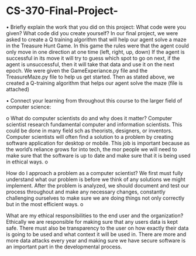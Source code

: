 # CS-370-Final-Project-

•	Briefly explain the work that you did on this project: What code were you given? What code did you create yourself?
In our final project, we were asked to create a Q training algorithm that will help our agent solve a maze in the Treasure Hunt Game. In this game the rules were that the agent could only move in one direction at one time (left, right, up, down) If the agent is successful in its move it will try to guess which spot to go on next, if the agent is unsuccessful, then it will take that data and use it on the next epoch. We were given the GameExperiance.py file and the TreasureMaze.py file to help us get started. Then as stated above, we created a Q-training algorithm that helps our agent solve the maze (file is attached) 

•	Connect your learning from throughout this course to the larger field of computer science:

o	What do computer scientists do and why does it matter?
Computer scientist research fundamental computer and information scientists. This could be done in many field sch as theorists, designers, or inventors. Computer scientists will often find a solution to a problem by creating software application for desktop or mobile. This job is important because as the world’s reliance grows for into tech, the mor people we will need to make sure that the software is up to date and make sure that it is being used in ethical ways.
o	

How do I approach a problem as a computer scientist?
We first must fully understand what our problem is before we think of any solutions we might implement. After the problem is analyzed, we should document and test our process throughout and make any necessary changes, constantly challenging ourselves to make sure we are doing things not only correctly but in the most efficient ways. 
o	

What are my ethical responsibilities to the end user and the organization?
Ethically we are responsible for making sure that any users data is kept safe. There must also be transparency to the user on how exactly their data is going to be used and what context it will be used in. There are more and more data attacks every year and making sure we have secure software is an important part in the developmental process. 
